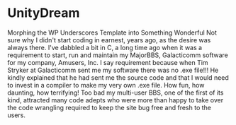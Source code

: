 # UnityDream
Morphing the WP Underscores Template into Something Wonderful
Not sure why I didn't start coding in earnest, years ago, as the desire was always there. I've dabbled a bit in C, a long time ago when it was a requirement to start, run and maintain my MajorBBS, Galacticomm software for my company, Amusers, Inc. I say requirement because when Tim Stryker at Galacticomm sent me my software there was no .exe file!!!  He kindly explained that he had sent me the source code and that I would need to invest in a compiler to make my very own .exe file.  How fun, how daunting, how terrifying!  Too bad my multi-user BBS, one of the first of its kind, attracted many code adepts who were more than happy to take over the code wrangling required to keep the site bug free and fresh to the users.
